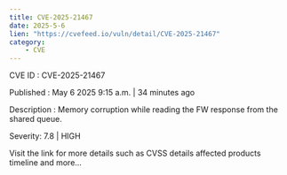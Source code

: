 ```yaml
---
title: CVE-2025-21467
date: 2025-5-6
lien: "https://cvefeed.io/vuln/detail/CVE-2025-21467"
category:
    - CVE
---
```


CVE ID : CVE-2025-21467

Published :  May 6
2025
9:15 a.m. | 34 minutes ago

Description : Memory corruption while reading the FW response from the shared queue.

Severity: 7.8 | HIGH

Visit the link for more details
such as CVSS details
affected products
timeline
and more...
